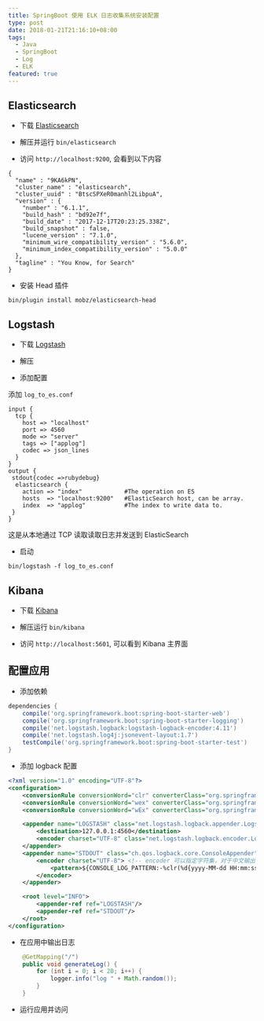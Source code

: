 ```yaml
---
title: SpringBoot 使用 ELK 日志收集系统安装配置
type: post
date: 2018-01-21T21:16:10+08:00
tags:
  - Java
  - SpringBoot
  - Log
  - ELK
featured: true
---
```


## Elasticsearch

- 下载 [Elasticsearch](https://www.elastic.co/cn/downloads/elasticsearch)

- 解压并运行 `bin/elasticsearch`

- 访问 `http://localhost:9200`, 会看到以下内容

```
{
  "name" : "9KA6kPN",
  "cluster_name" : "elasticsearch",
  "cluster_uuid" : "BtscSPXeR0manhl2LibpuA",
  "version" : {
    "number" : "6.1.1",
    "build_hash" : "bd92e7f",
    "build_date" : "2017-12-17T20:23:25.338Z",
    "build_snapshot" : false,
    "lucene_version" : "7.1.0",
    "minimum_wire_compatibility_version" : "5.6.0",
    "minimum_index_compatibility_version" : "5.0.0"
  },
  "tagline" : "You Know, for Search"
}
```

- 安装 Head 插件

```
bin/plugin install mobz/elasticsearch-head
```

## Logstash

- 下载 [Logstash](https://www.elastic.co/cn/downloads/logstash)

- 解压

- 添加配置

添加 `log_to_es.conf`

```
input {
  tcp {
    host => "localhost"
    port => 4560
    mode => "server"
    tags => ["applog"]
    codec => json_lines
  }
}
output {
 stdout{codec =>rubydebug}
  elasticsearch {
    action => "index"            #The operation on ES
    hosts  => "localhost:9200"   #ElasticSearch host, can be array.
    index  => "applog"           #The index to write data to.
 }
}
```

这是从本地通过 TCP 读取读取日志并发送到 ElasticSearch

- 启动

```
bin/logstash -f log_to_es.conf
```

## Kibana

- 下载 [Kibana](https://www.elastic.co/cn/downloads/kibana)

- 解压运行 `bin/kibana`

- 访问 `http://localhost:5601`, 可以看到 Kibana 主界面

## 配置应用

- 添加依赖

```groovy
dependencies {
    compile('org.springframework.boot:spring-boot-starter-web')
    compile('org.springframework.boot:spring-boot-starter-logging')
    compile('net.logstash.logback:logstash-logback-encoder:4.11')
    compile('net.logstash.log4j:jsonevent-layout:1.7')
    testCompile('org.springframework.boot:spring-boot-starter-test')
}
```

- 添加 logback 配置

```xml
<?xml version="1.0" encoding="UTF-8"?>
<configuration>
    <conversionRule conversionWord="clr" converterClass="org.springframework.boot.logging.logback.ColorConverter" />
    <conversionRule conversionWord="wex" converterClass="org.springframework.boot.logging.logback.WhitespaceThrowableProxyConverter" />
    <conversionRule conversionWord="wEx" converterClass="org.springframework.boot.logging.logback.ExtendedWhitespaceThrowableProxyConverter" />

    <appender name="LOGSTASH" class="net.logstash.logback.appender.LogstashTcpSocketAppender">
        <destination>127.0.0.1:4560</destination>
        <encoder charset="UTF-8" class="net.logstash.logback.encoder.LogstashEncoder"/>
    </appender>
    <appender name="STDOUT" class="ch.qos.logback.core.ConsoleAppender">
        <encoder charset="UTF-8"> <!-- encoder 可以指定字符集，对于中文输出有意义 -->
            <pattern>${CONSOLE_LOG_PATTERN:-%clr(%d{yyyy-MM-dd HH:mm:ss.SSS}){faint} %clr(${LOG_LEVEL_PATTERN:-%5p}) %clr(${PID:- }){magenta} %clr(---){faint} %clr([%21.21t]){faint} %clr(%-40.40logger{39}){cyan} %clr(:){faint} %m%n${LOG_EXCEPTION_CONVERSION_WORD:-%wEx}}</pattern>
        </encoder>
    </appender>

    <root level="INFO">
        <appender-ref ref="LOGSTASH"/>
        <appender-ref ref="STDOUT"/>
    </root>
</configuration>
```

- 在应用中输出日志

```java
    @GetMapping("/")
    public void generateLog() {
        for (int i = 0; i < 20; i++) {
            logger.info("log " + Math.random());
        }
    }
```

- 运行应用并访问

